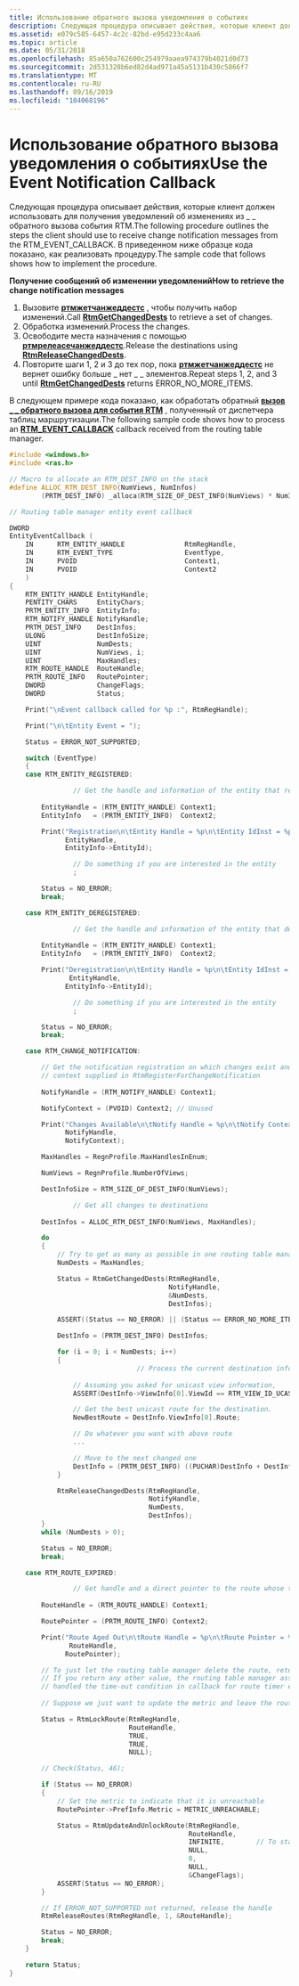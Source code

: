 ```yaml
---
title: Использование обратного вызова уведомления о событиях
description: Следующая процедура описывает действия, которые клиент должен использовать для получения уведомлений об изменениях из \_ \_ обратного вызова события RTM. В приведенном ниже образце кода показано, как реализовать процедуру.
ms.assetid: e079c585-6457-4c2c-82bd-e95d233c4aa6
ms.topic: article
ms.date: 05/31/2018
ms.openlocfilehash: 85a650a762600c254979aaea974379b4021d0d73
ms.sourcegitcommit: 2d531328b6ed82d4ad971a45a5131b430c5866f7
ms.translationtype: MT
ms.contentlocale: ru-RU
ms.lasthandoff: 09/16/2019
ms.locfileid: "104068196"
---
```

# <a name="use-the-event-notification-callback"></a><span data-ttu-id="d230d-104">Использование обратного вызова уведомления о событиях</span><span class="sxs-lookup"><span data-stu-id="d230d-104">Use the Event Notification Callback</span></span>

<span data-ttu-id="d230d-105">Следующая процедура описывает действия, которые клиент должен использовать для получения уведомлений об изменениях из \_ \_ обратного вызова события RTM.</span><span class="sxs-lookup"><span data-stu-id="d230d-105">The following procedure outlines the steps the client should use to receive change notification messages from the RTM\_EVENT\_CALLBACK.</span></span> <span data-ttu-id="d230d-106">В приведенном ниже образце кода показано, как реализовать процедуру.</span><span class="sxs-lookup"><span data-stu-id="d230d-106">The sample code that follows shows how to implement the procedure.</span></span>

<span data-ttu-id="d230d-107">**Получение сообщений об изменении уведомлений**</span><span class="sxs-lookup"><span data-stu-id="d230d-107">**How to retrieve the change notification messages**</span></span>

1.  <span data-ttu-id="d230d-108">Вызовите [**ртмжетчанжеддестс**](/windows/desktop/api/Rtmv2/nf-rtmv2-rtmgetchangeddests) , чтобы получить набор изменений.</span><span class="sxs-lookup"><span data-stu-id="d230d-108">Call [**RtmGetChangedDests**](/windows/desktop/api/Rtmv2/nf-rtmv2-rtmgetchangeddests) to retrieve a set of changes.</span></span>
2.  <span data-ttu-id="d230d-109">Обработка изменений.</span><span class="sxs-lookup"><span data-stu-id="d230d-109">Process the changes.</span></span>
3.  <span data-ttu-id="d230d-110">Освободите места назначения с помощью [**ртмрелеасечанжеддестс**](/windows/desktop/api/Rtmv2/nf-rtmv2-rtmreleasechangeddests).</span><span class="sxs-lookup"><span data-stu-id="d230d-110">Release the destinations using [**RtmReleaseChangedDests**](/windows/desktop/api/Rtmv2/nf-rtmv2-rtmreleasechangeddests).</span></span>
4.  <span data-ttu-id="d230d-111">Повторите шаги 1, 2 и 3 до тех пор, пока [**ртмжетчанжеддестс**](/windows/desktop/api/Rtmv2/nf-rtmv2-rtmgetchangeddests) не вернет ошибку больше \_ нет \_ \_ элементов.</span><span class="sxs-lookup"><span data-stu-id="d230d-111">Repeat steps 1, 2, and 3 until [**RtmGetChangedDests**](/windows/desktop/api/Rtmv2/nf-rtmv2-rtmgetchangeddests) returns ERROR\_NO\_MORE\_ITEMS.</span></span>

<span data-ttu-id="d230d-112">В следующем примере кода показано, как обработать обратный [**вызов \_ \_ обратного вызова для события RTM**](/windows/win32/api/rtmv2/nc-rtmv2-_event_callback) , полученный от диспетчера таблиц маршрутизации.</span><span class="sxs-lookup"><span data-stu-id="d230d-112">The following sample code shows how to process an [**RTM\_EVENT\_CALLBACK**](/windows/win32/api/rtmv2/nc-rtmv2-_event_callback) callback received from the routing table manager.</span></span>


```C++
#include <windows.h>
#include <ras.h>

// Macro to allocate an RTM_DEST_INFO on the stack
#define ALLOC_RTM_DEST_INFO(NumViews, NumInfos)
        (PRTM_DEST_INFO) _alloca(RTM_SIZE_OF_DEST_INFO(NumViews) * NumInfos)

// Routing table manager entity event callback

DWORD
EntityEventCallback (
    IN      RTM_ENTITY_HANDLE               RtmRegHandle,
    IN      RTM_EVENT_TYPE                  EventType,
    IN      PVOID                           Context1,
    IN      PVOID                           Context2
    )
{
    RTM_ENTITY_HANDLE EntityHandle;
    PENTITY_CHARS     EntityChars;
    PRTM_ENTITY_INFO  EntityInfo;
    RTM_NOTIFY_HANDLE NotifyHandle;
    PRTM_DEST_INFO    DestInfos;
    ULONG             DestInfoSize;
    UINT              NumDests;
    UINT              NumViews, i;
    UINT              MaxHandles;
    RTM_ROUTE_HANDLE  RouteHandle;
    PRTM_ROUTE_INFO   RoutePointer;
    DWORD             ChangeFlags;
    DWORD             Status;

    Print("\nEvent callback called for %p :", RtmRegHandle);

    Print("\n\tEntity Event = ");

    Status = ERROR_NOT_SUPPORTED;

    switch (EventType)
    {
    case RTM_ENTITY_REGISTERED:

                // Get the handle and information of the entity that registered
        
        EntityHandle = (RTM_ENTITY_HANDLE) Context1;
        EntityInfo   = (PRTM_ENTITY_INFO)  Context2;

        Print("Registration\n\tEntity Handle = %p\n\tEntity IdInst = %p\n\n",
              EntityHandle,
              EntityInfo->EntityId);

                // Do something if you are interested in the entity
                ;

        Status = NO_ERROR;
        break;

    case RTM_ENTITY_DEREGISTERED:

                // Get the handle and information of the entity that deregistered
        
        EntityHandle = (RTM_ENTITY_HANDLE) Context1;
        EntityInfo   = (PRTM_ENTITY_INFO)  Context2;

        Print("Deregistration\n\tEntity Handle = %p\n\tEntity IdInst = %p\n\n",
               EntityHandle,
              EntityInfo->EntityId);

                // Do something if you are interested in the entity
                ;

        Status = NO_ERROR;
        break;

    case RTM_CHANGE_NOTIFICATION:

        // Get the notification registration on which changes exist and
        // context supplied in RtmRegisterForChangeNotification
        
        NotifyHandle = (RTM_NOTIFY_HANDLE) Context1;

        NotifyContext = (PVOID) Context2; // Unused

        Print("Changes Available\n\tNotify Handle = %p\n\tNotify Context = %p\n\n",
              NotifyHandle,
              NotifyContext);

        MaxHandles = RegnProfile.MaxHandlesInEnum;

        NumViews = RegnProfile.NumberOfViews;

        DestInfoSize = RTM_SIZE_OF_DEST_INFO(NumViews);

                // Get all changes to destinations
        
        DestInfos = ALLOC_RTM_DEST_INFO(NumViews, MaxHandles);

        do
        {
            // Try to get as many as possible in one routing table managercall
            NumDests = MaxHandles;

            Status = RtmGetChangedDests(RtmRegHandle,
                                        NotifyHandle,
                                        &NumDests,
                                        DestInfos);

            ASSERT((Status == NO_ERROR) || (Status == ERROR_NO_MORE_ITEMS));

            DestInfo = (PRTM_DEST_INFO) DestInfos;

            for (i = 0; i < NumDests; i++)
            {
                                // Process the current destination information
                
                // Assuming you asked for unicast view information,
                ASSERT(DestInfo->ViewInfo[0].ViewId == RTM_VIEW_ID_UCAST);

                // Get the best unicast route for the destination.
                NewBestRoute = DestInfo.ViewInfo[0].Route;

                // Do whatever you want with above route
                ...

                // Move to the next changed one
                DestInfo = (PRTM_DEST_INFO) ((PUCHAR)DestInfo + DestInfoSize);
            }

            RtmReleaseChangedDests(RtmRegHandle,
                                   NotifyHandle,
                                   NumDests,
                                   DestInfos);
        }
        while (NumDests > 0);

        Status = NO_ERROR;
        break;

    case RTM_ROUTE_EXPIRED:

                // Get handle and a direct pointer to the route whose timer expired
        
        RouteHandle = (RTM_ROUTE_HANDLE) Context1;

        RoutePointer = (PRTM_ROUTE_INFO) Context2;

        Print("Route Aged Out\n\tRoute Handle = %p\n\tRoute Pointer = %p\n\n",
               RouteHandle,
              RoutePointer);

        // To just let the routing table manager delete the route, return ERROR_NOT_SUPPORTED
        // If you return any other value, the routing table manager assumes that you have
        // handled the time-out condition in callback for route timer expiration
        
        // Suppose we just want to update the metric and leave the route 

        Status = RtmLockRoute(RtmRegHandle,
                              RouteHandle,
                              TRUE,
                              TRUE,
                              NULL);

        // Check(Status, 46);

        if (Status == NO_ERROR)
        {
            // Set the metric to indicate that it is unreachable
            RoutePointer->PrefInfo.Metric = METRIC_UNREACHABLE;

            Status = RtmUpdateAndUnlockRoute(RtmRegHandle,
                                             RouteHandle,
                                             INFINITE,        // To stay forever
                                             NULL,
                                             0,
                                             NULL,
                                             &ChangeFlags);
            ASSERT(Status == NO_ERROR);
        }

        // If ERROR_NOT_SUPPORTED not returned, release the handle
        RtmReleaseRoutes(RtmRegHandle, 1, &RouteHandle);

        Status = NO_ERROR;
        break;
    }

    return Status;
}
```



 

 




